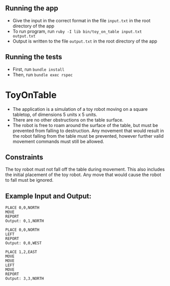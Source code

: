 ## Running the app

- Give the input in the correct format in the file `input.txt` in the root directory of the app
- To run program, run  `ruby -I lib bin/toy_on_table input.txt output.txt`
- Output is written to the file `output.txt` in the root directory of the app


## Running the tests
- First, run `bundle install`
- Then, run `bundle exec rspec`


# ToyOnTable

- The application is a simulation of a toy robot moving on a square tabletop, of dimensions 5 units x 5 units.
- There are no other obstructions on the table surface.
- The robot is free to roam around the surface of the table, but must be prevented from falling to destruction. Any movement
  that would result in the robot falling from the table must be prevented, however further valid movement commands must still
  be allowed.


## Constraints

The toy robot must not fall off the table during movement. This also includes the initial placement of the toy robot.
Any move that would cause the robot to fall must be ignored.

## Example Input and Output:

```plain
PLACE 0,0,NORTH
MOVE
REPORT
Output: 0,1,NORTH
```

```plain
PLACE 0,0,NORTH
LEFT
REPORT
Output: 0,0,WEST
```

```plain
PLACE 1,2,EAST
MOVE
MOVE
LEFT
MOVE
REPORT
Output: 3,3,NORTH
```